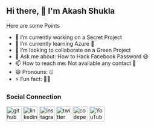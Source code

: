 ## Hi there, 👋 I'm Akash Shukla 

Here are some Points 

- 🔭 I’m currently working on a Secret Project
- 🌱 I’m currently learning Azure 🥱
- 👯 I’m looking to collaborate on a Green Project
- 💬 Ask me about: How to Hack Facebook Password 😃
- 📫 How to reach me: Not available any contact 🤯
- 😄 Pronouns: 🤐
- ⚡ Fun fact: 🥱😴

### Social Connection 

[<img src='https://cdn.jsdelivr.net/npm/simple-icons@3.0.1/icons/github.svg' alt='github' height='40'>](https://github.com/theakashshukla)  [<img src='https://cdn.jsdelivr.net/npm/simple-icons@3.0.1/icons/linkedin.svg' alt='linkedin' height='40'>](https://www.linkedin.com/in/theakashshukla/)  [<img src='https://cdn.jsdelivr.net/npm/simple-icons@3.0.1/icons/instagram.svg' alt='instagram' height='40'>](https://www.instagram.com/theakashshukla/)  [<img src='https://cdn.jsdelivr.net/npm/simple-icons@3.0.1/icons/twitter.svg' alt='twitter' height='40'>](https://twitter.com/the_akashshukla)  [<img src='https://cdn.jsdelivr.net/npm/simple-icons@3.0.1/icons/codepen.svg' alt='codepen' height='40'>](https://codepen.io/theakashshukla)  [<img src='https://cdn.jsdelivr.net/npm/simple-icons@3.0.1/icons/youtube.svg' alt='YouTube' height='40'>](https://www.youtube.com/c/akashshukla/?sub_confirmation=1)  
